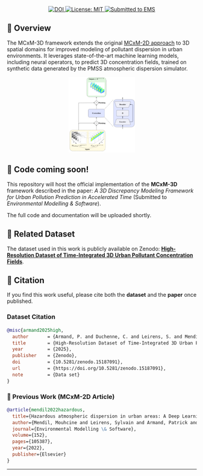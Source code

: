 
<!-- Badges -->
<p align="center">
  <a href="https://zenodo.org/records/15187091"> 
    <img src="https://zenodo.org/badge/DOI/10.5281/zenodo.15187091.svg" alt="DOI">
  </a>
  <a href="LICENSE">
    <img src="https://img.shields.io/badge/License-MIT-yellow.svg" alt="License: MIT">
  </a>
  <a href="https://www.sciencedirect.com/journal/environmental-modelling-and-software">
    <img src="https://img.shields.io/badge/EMS-submitted-blue" alt="Submitted to EMS">
  </a>
</p>



## 🧠 Overview

The MCxM-3D framework extends the original [MCxM-2D approach](https://cea.hal.science/cea-04176975/document) to 3D spatial domains for improved modeling of pollutant dispersion in urban environments. It leverages state-of-the-art machine learning models, including neural operators, to predict 3D concentration fields, trained on synthetic data generated by the PMSS atmospheric dispersion simulator.

<div align="center">
<img src="assets/mcxm_framework.png" width="35%" alt="MCxM-3D Framework">
</div>

## 🚧 Code coming soon!  
This repository will host the official implementation of the **MCxM-3D** framework described in the paper: *A 3D Discrepancy Modeling Framework for Urban Pollution Prediction in Accelerated Time* (Submitted to *Environmental Modelling & Software*).

The full code and documentation will be uploaded shortly.

## 📂 Related Dataset

The dataset used in this work is publicly available on Zenodo: [**High-Resolution Dataset of Time-Integrated 3D Urban Pollutant Concentration Fields**](https://zenodo.org/records/15187091).  


## 📢 Citation

If you find this work useful, please cite both the **dataset** and the **paper** once published.

### Dataset Citation
```bibtex
@misc{armand2025high,
  author       = {Armand, P. and Duchenne, C. and Leirens, S. and Mendil, M.},
  title        = {High-Resolution Dataset of Time-Integrated 3D Urban Pollutant Concentration Fields},
  year         = {2025},
  publisher    = {Zenodo},
  doi          = {10.5281/zenodo.15187091},
  url          = {https://doi.org/10.5281/zenodo.15187091},
  note         = {Data set}
}
```

### 📄 Previous Work (MCxM-2D Article)
```bibtex
@article{mendil2022hazardous,
  title={Hazardous atmospheric dispersion in urban areas: A Deep Learning approach for emergency pollution forecast},
  author={Mendil, Mouhcine and Leirens, Sylvain and Armand, Patrick and Duchenne, Christophe},
  journal={Environmental Modelling \& Software},
  volume={152},
  pages={105387},
  year={2022},
  publisher={Elsevier}
}
```
---

